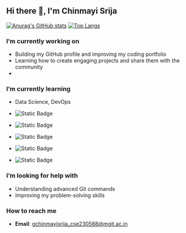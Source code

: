 ## Hi there 👋, I'm Chinmayi Srija

[![Anurag's GitHub stats](https://github-readme-stats.vercel.app/api?username=Chinmayi1707)](https://github.com/Chinmayi1707/github-readme-stats)
[![Top Langs](https://github-readme-stats.vercel.app/api/top-langs/?username=Chinmayi1707)](https://github.com/Chinmayi1707/github-readme-stats)





















<!--
**Chinmayi1707/Chinmayi1707** is a ✨ _special_ ✨ repository because its `README.md` (this file) appears on your GitHub profile.
-->
###  I’m currently working on  
- Building my GitHub profile and improving my coding portfolio  
- Learning how to create engaging projects and share them with the community
- 
###  I’m currently learning  
- Data Science, DevOps
- ![Static Badge](https://img.shields.io/badge/Beginer-orange?style=flat-square&logo=html5&logoColor=orange&logoSize=auto&label=html&labelColor=grey)
 - ![Static Badge](https://img.shields.io/badge/Pro-blue?style=social&logo=html5&logoColor=blue&logoSize=auto&label=CSS&labelColor=white)
- ![Static Badge](https://img.shields.io/badge/Js-cream?style=flat&logo=javascript&logoColor=black&logoSize=auto&label=Java%20Script&labelColor=white)


- ![Static Badge](https://img.shields.io/badge/commands-blue?style=social&logo=github&logoColor=black&logoSize=auto&label=Git%20Hub&labelColor=white)
-  ![Static Badge](https://img.shields.io/badge/beginner-yellow?style=flat&logo=Java&logoColor=green&logoSize=auto&label=Java&labelColor=black&color=blue)

###  I’m looking for help with  
- Understanding advanced Git commands  
- Improving my problem-solving skills  

###  How to reach me  
- **Email**: gchinmayisrija_cse230588@mgit.ac.in  
